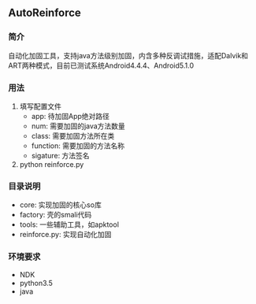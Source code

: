 ## AutoReinforce
### 简介
自动化加固工具，支持java方法级别加固，内含多种反调试措施，适配Dalvik和ART两种模式，目前已测试系统Android4.4.4、Android5.1.0
### 用法

1. 填写配置文件
    - app: 待加固App绝对路径
    - num: 需要加固的java方法数量
    - class: 需要加固方法所在类
    - function: 需要加固的方法名称
    - sigature: 方法签名
2. python reinforce.py

### 目录说明
- core: 实现加固的核心so库
- factory: 壳的smali代码
- tools: 一些辅助工具，如apktool
- reinforce.py: 实现自动化加固

### 环境要求
- NDK
- python3.5
- java
